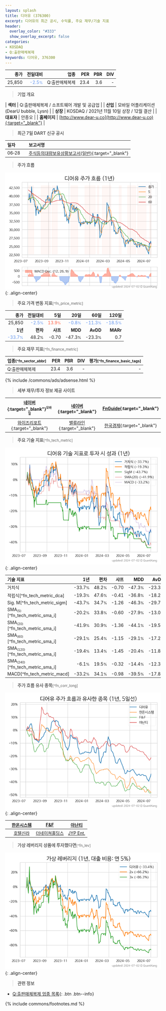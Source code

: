```yaml
---
layout: splash
title: 디어유 (376300)
excerpt: 디어유의 최근 공시, 수익률, 주요 재무/기술 지표
header:
  overlay_color: "#333"
  show_overlay_excerpt: false
categories:
- KOSDAQ
- Q:출판매체복제
keywords: 디어유, 376300
---
```


| **종가** | **전일대비** | **업종** | **PER** | **PBR** | **DIV** |
| -------: | -----------: | -------: | ------: | ------: | ------: |
| 25,850 | <span style="color: cornflowerblue">-2.5<small>%</small></span> | Q:출판매체복제 | 23.4 | 3.6 | - |

<!-- more -->


> **기업 개요**<a id="company"></a>

| <span style="white-space:nowrap;">**섹터**</span> | Q:출판매체복제 / 소프트웨어 개발 및 공급업 |
| <span style="white-space:nowrap;">**산업**</span> | 모바일 어플리케이션(DearU bubble, Lysn) |
| <span style="white-space:nowrap;">**상장**</span> | KOSDAQ / 2021년 11월 10일 상장 / 12월 결산 |
| <span style="white-space:nowrap;">**대표자**</span> | 안종오 |
| <span style="white-space:nowrap;">**홈페이지**</span> | [http://www.dear-u.co](http://www.dear-u.co){:target="_blank"} |


> **최근 7일 DART 신규 공시**<a id="dart"></a>

| **일자** |      | **보고서명** |
| :------- | :--- | :----------- |
| 06&#x2011;28 | | [주식등의대량보유상황보고서(일반)](https://dart.fss.or.kr/dsaf001/main.do?rcpNo=20240628000923){:target="_blank"} |


> **주가 흐름**<a id="price"></a>

![376300](/stock/images/376300.png){: .align-center}


> **주요 가격 변동 지표**<small>[^fn_price_metric]</small>

| **종가** | **전일대비** | **5일** | **20일** | **60일** | **120일** |
| -------: | -----------: | ------: | -------: | -------: | --------: |
| 25,850 | <span style="color: cornflowerblue">-2.5<small>%</small></span> | <span style="color: tomato">13.9<small>%</small></span> | <span style="color: cornflowerblue">-0.8<small>%</small></span> | <span style="color: cornflowerblue">-11.3<small>%</small></span> | <span style="color: cornflowerblue">-18.5<small>%</small></span> |
| **1년** | **편차** | **샤프** | **MDD** | **AvDD** | **MARr** |
| <span style="color: cornflowerblue">-33.7<small>%</small></span> | 48.2<small>%</small> | -0.70 | -47.3<small>%</small> | -23.3<small>%</small> | 0.7 |


> **주요 재무 지표**<small>[^fn_finance_metric]</small>

| **업종**<small>[^fn_sector_abbr]</small> | **PER** | **PBR** | **DIV** | **평가**<small>[^fn_finance_basic_tags]</small> |
| :--------------------------------------- | ------: | ------: | ------: | ----------------------------------------------: |
| Q:출판매체복제 | 23.4 | 3.6 | - | - |



{% include /commons/ads/adsense.html %}

> **세부 재무/투자 정보 제공 사이트**

| [네이버](https://m.stock.naver.com/domestic/stock/376300/finance/summary){:target="_blank"}<sup><small>모바일</small></sup> | [네이버](https://finance.naver.com/item/coinfo.naver?code=376300){:target="_blank"} | [FnGuide](https://comp.fnguide.com/SVO2/ASP/SVD_Invest.asp?gicode=A376300&MenuYn=Y){:target="_blank"} |
| :---: | :---: | :---: |
| [와이즈리포트](https://comp.wisereport.co.kr/company/c1040001.aspx?cmp_cd=376300){:target="_blank"} | [밸류라인](https://www.valueline.co.kr/finance/summary/376300){:target="_blank"} | [한국경제](https://markets.hankyung.com/stock/376300/financial-summary){:target="_blank"} |


> **주요 기술 지표**<small>[^fn_tech_metric]</small>


![376300](/stock/images/376300_tech.png){: .align-center}

| **기술 지표** | **1년** | **편차** | **샤프** | **MDD** | **AvDD** |
| :------------ | ------: | -----------: | -------: | ------: | -------: |
| 거치식 | -33.7<small>%</small> | 48.2<small>%</small> | -0.70 | -47.3<small>%</small> | -23.3<small>%</small> |
| 적립식[^fn_tech_metric_dca] | -19.3<small>%</small> | 47.6<small>%</small> | -0.41 | -36.8<small>%</small> | -18.2<small>%</small> |
| Sig. M[^fn_tech_metric_sigm] | -43.7<small>%</small> | 34.7<small>%</small> | -1.26 | -46.3<small>%</small> | -29.7<small>%</small> |
| SMA<small><sub>(5)</sub></small>[^fn_tech_metric_sma_i] | -20.2<small>%</small> | 33.8<small>%</small> | -0.60 | -27.9<small>%</small> | -13.0<small>%</small> |
| SMA<small><sub>(20)</sub></small>[^fn_tech_metric_sma_i] | -41.9<small>%</small> | 30.9<small>%</small> | -1.36 | -44.1<small>%</small> | -19.5<small>%</small> |
| SMA<small><sub>(60)</sub></small>[^fn_tech_metric_sma_i] | -29.1<small>%</small> | 25.4<small>%</small> | -1.15 | -29.1<small>%</small> | -17.2<small>%</small> |
| SMA<small><sub>(120)</sub></small>[^fn_tech_metric_sma_i] | -19.4<small>%</small> | 13.4<small>%</small> | -1.45 | -20.4<small>%</small> | -11.8<small>%</small> |
| SMA<small><sub>(240)</sub></small>[^fn_tech_metric_sma_i] | -6.1<small>%</small> | 19.5<small>%</small> | -0.32 | -14.4<small>%</small> | -12.3<small>%</small> |
| MACD[^fn_tech_metric_macd] | -33.2<small>%</small> | 34.1<small>%</small> | -0.98 | -39.5<small>%</small> | -17.8<small>%</small> |


> **주가 흐름 유사 종목**<a id="corr"></a><small>[^fn_corr_long]</small>

![376300](/stock/images/376300_corr.png){: .align-center}

|       | [한온시스템](/018880/) | [F&F](/383220/) | [아난티](/025980/) |
| :---: | :------------------------------------: | :------------------------------------: | :------------------------------------: |
|       | [호텔신라](/008770/) | [더네이쳐홀딩스](/298540/) | [JYP Ent.](/035900/) |


> **가상 레버리지 상품에 투자했다면**<a id="2x"></a><small>[^fn_lev]</small>

![376300](/stock/images/376300_2x.png){: .align-center}


> **관련 정보**

- [Q:출판매체복제 업종 목록](/stats/sector/kosdaq_업종_출판매체복제_종목/){: .btn .btn--info}

{% include commons/footnotes.md %}